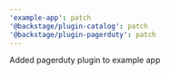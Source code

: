 ```yaml
---
'example-app': patch
'@backstage/plugin-catalog': patch
'@backstage/plugin-pagerduty': patch
---
```


Added pagerduty plugin to example app
